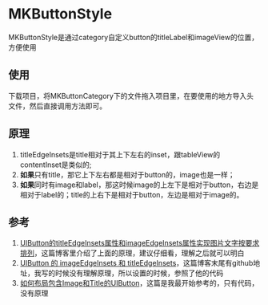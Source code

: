 # MKButtonStyle
MKButtonStyle是通过category自定义button的titleLabel和imageView的位置，方便使用


##	使用
下载项目，将MKButtonCategory下的文件拖入项目里，在要使用的地方导入头文件，然后直接调用方法即可。

## 原理
1.	titleEdgeInsets是title相对于其上下左右的inset，跟tableView的contentInset是类似的;
2.	**如果**只有title，那它上下左右都是相对于button的，image也是一样；
3.	**如果**同时有image和label，那这时候image的上左下是相对于button，右边是相对于label的；title的上右下是相对于button，左边是相对于image的。

##	参考
1.	[UIButton的titleEdgeInsets属性和imageEdgeInsets属性实现图片文字按要求排列](http://www.cnblogs.com/Phelthas/p/4452235.html)，这篇博客里介绍了上面的原理，建议仔细看，理解之后就可以明白
2. [UIButton 的 imageEdgeInsets 和 titleEdgeInsets](http://www.jianshu.com/p/62850b201049)，这篇博客末尾有github地址，我写的时候没有理解原理，所以设置的时候，参照了他的代码
3. [如何布局包含Image和Title的UIButton](http://victorchee.github.io/blog/button-layout-with-image-and-title/)，这篇是我最开始参考的，只有代码，没有原理
